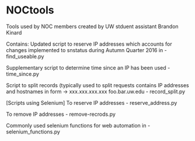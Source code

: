 # NOCtools
Tools used by NOC members created by UW stduent assistant Brandon Kinard

Contains:
Updated script to reserve IP addresses which accounts for changes implemented to snstatus during Autumn Quarter 2016 in - 
find_useable.py

   Supplementary script to determine time since an IP has been used - 
   time_since.py
  
Script to split records (typically used to split requests contains IP addresses and hostnames in form -> xxx.xxx.xxx.xxx  foo.bar.uw.edu -
record_split.py

[Scripts using Selenium]
To reserve IP addresses -
reserve_address.py

To remove IP addresses -
remove-recrods.py

Commonly used selenium functions for web automation in -
selenium_functions.py

